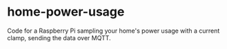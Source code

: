 # home-power-usage
Code for a Raspberry Pi sampling your home's power usage with a current clamp, sending the data over MQTT.
